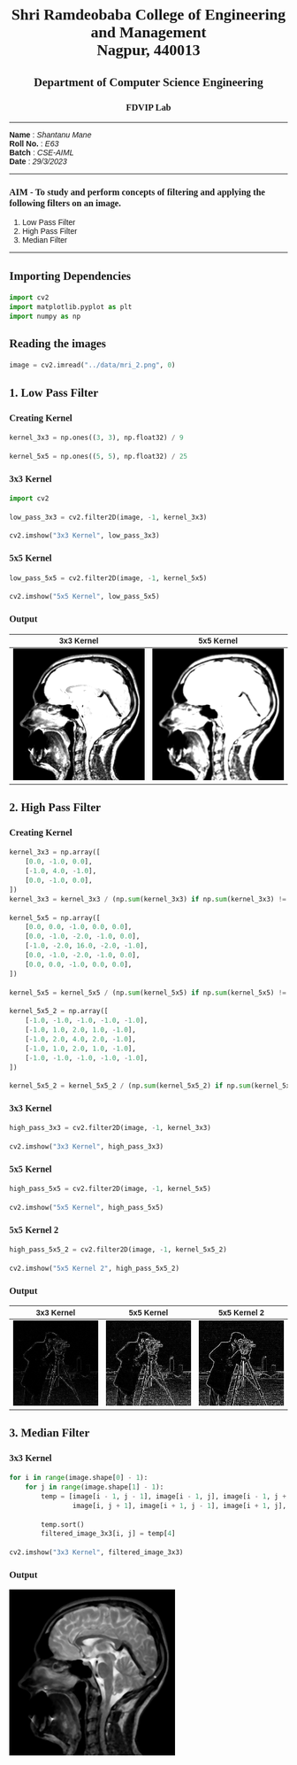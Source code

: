 <style>
h1, h2, h3
{
font-family: "Inria Serif", Times, serif;
    font-variant-ligatures: common-ligatures;
}

body{
    font-family: "IBM Plex Sans", sans-serif;
    font-variant-ligatures: common-ligatures;
}
</style>

# <center>Shri Ramdeobaba College of Engineering and Management<br>Nagpur, 440013</center>

## <center>Department of Computer Science Engineering</center>

### <center>FDVIP Lab</center>

---

**Name** : _Shantanu Mane_<br>
**Roll No.** : _E63_<br>
**Batch** : _CSE-AIML_<br>
**Date** : _29/3/2023_<br>

---

### AIM - To study and perform concepts of filtering and applying the following filters on an image.

1. Low Pass Filter
2. High Pass Filter
3. Median Filter

---

## Importing Dependencies

```python
import cv2
import matplotlib.pyplot as plt
import numpy as np
```

## Reading the images

```python
image = cv2.imread("../data/mri_2.png", 0)
```

## 1. Low Pass Filter

### Creating Kernel

```python
kernel_3x3 = np.ones((3, 3), np.float32) / 9

kernel_5x5 = np.ones((5, 5), np.float32) / 25
```

### 3x3 Kernel

```python
import cv2

low_pass_3x3 = cv2.filter2D(image, -1, kernel_3x3)

cv2.imshow("3x3 Kernel", low_pass_3x3)
```

### 5x5 Kernel

```python
low_pass_5x5 = cv2.filter2D(image, -1, kernel_5x5)

cv2.imshow("5x5 Kernel", low_pass_5x5)
```

### Output

| 3x3 Kernel                                                    | 5x5 Kernel                                                    |
|---------------------------------------------------------------|---------------------------------------------------------------|
| ![mri_2_filtered_3x3.png](..%2Fdata%2Fmri_2_filtered_3x3.png) | ![mri_2_filtered_5x5.png](..%2Fdata%2Fmri_2_filtered_5x5.png) |

## 2. High Pass Filter

### Creating Kernel

```python
kernel_3x3 = np.array([
    [0.0, -1.0, 0.0],
    [-1.0, 4.0, -1.0],
    [0.0, -1.0, 0.0],
])
kernel_3x3 = kernel_3x3 / (np.sum(kernel_3x3) if np.sum(kernel_3x3) != 0 else 1)

kernel_5x5 = np.array([
    [0.0, 0.0, -1.0, 0.0, 0.0],
    [0.0, -1.0, -2.0, -1.0, 0.0],
    [-1.0, -2.0, 16.0, -2.0, -1.0],
    [0.0, -1.0, -2.0, -1.0, 0.0],
    [0.0, 0.0, -1.0, 0.0, 0.0],
])

kernel_5x5 = kernel_5x5 / (np.sum(kernel_5x5) if np.sum(kernel_5x5) != 0 else 1)

kernel_5x5_2 = np.array([
    [-1.0, -1.0, -1.0, -1.0, -1.0],
    [-1.0, 1.0, 2.0, 1.0, -1.0],
    [-1.0, 2.0, 4.0, 2.0, -1.0],
    [-1.0, 1.0, 2.0, 1.0, -1.0],
    [-1.0, -1.0, -1.0, -1.0, -1.0],
])

kernel_5x5_2 = kernel_5x5_2 / (np.sum(kernel_5x5_2) if np.sum(kernel_5x5_2) != 0 else 1)
```

### 3x3 Kernel

```python
high_pass_3x3 = cv2.filter2D(image, -1, kernel_3x3)

cv2.imshow("3x3 Kernel", high_pass_3x3)
```

### 5x5 Kernel

```python
high_pass_5x5 = cv2.filter2D(image, -1, kernel_5x5)

cv2.imshow("5x5 Kernel", high_pass_5x5)
```

### 5x5 Kernel 2

```python
high_pass_5x5_2 = cv2.filter2D(image, -1, kernel_5x5_2)

cv2.imshow("5x5 Kernel 2", high_pass_5x5_2)
```

### Output

| 3x3 Kernel                                                    | 5x5 Kernel                                                    | 5x5 Kernel 2                                                      |
|---------------------------------------------------------------|---------------------------------------------------------------|-------------------------------------------------------------------|
| ![filtered_image_3x3.jpg](..%2Fdata%2Ffiltered_image_3x3.jpg) | ![filtered_image_5x5.jpg](..%2Fdata%2Ffiltered_image_5x5.jpg) | ![filtered_image_5x5_2.jpg](..%2Fdata%2Ffiltered_image_5x5_2.jpg) |

## 3. Median Filter

### 3x3 Kernel

```python
for i in range(image.shape[0] - 1):
    for j in range(image.shape[1] - 1):
        temp = [image[i - 1, j - 1], image[i - 1, j], image[i - 1, j + 1], image[i, j - 1], image[i, j],
                image[i, j + 1], image[i + 1, j - 1], image[i + 1, j], image[i + 1, j + 1]]

        temp.sort()
        filtered_image_3x3[i, j] = temp[4]

cv2.imshow("3x3 Kernel", filtered_image_3x3)
```

### Output

<img src="../data/mri_2_filtered_5x5_med.png" height="300" width="300" align="center">
